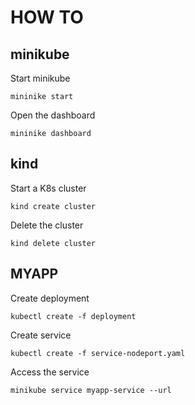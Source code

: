 # HOW TO

## minikube

Start minikube

```
mininike start
```

Open the dashboard

```
mininike dashboard
```


## kind

Start a K8s cluster
```
kind create cluster
```

Delete the cluster
```
kind delete cluster
```


## MYAPP

Create deployment
```
kubectl create -f deployment
```

Create service
```
kubectl create -f service-nodeport.yaml
```

Access the service
```
minikube service myapp-service --url
```
